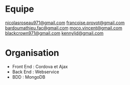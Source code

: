 # Equipe
nicolasroseau971@gmail.com
francoise.provot@gmail.com
bardoumathieu.fac@gmail.com
moco.vincent@gmail.com
blackcrown971@gmail.com
kennyljd@gmail.com

# Organisation
- Front End : Cordova et Ajax
- Back End : Webservice 
- BDD : MongoDB